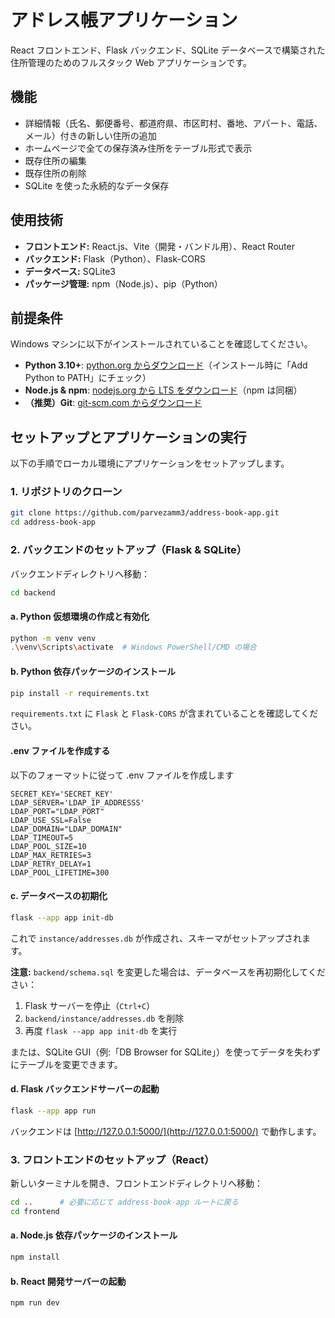 # アドレス帳アプリケーション

React フロントエンド、Flask バックエンド、SQLite データベースで構築された住所管理のためのフルスタック Web アプリケーションです。

## 機能

- 詳細情報（氏名、郵便番号、都道府県、市区町村、番地、アパート、電話、メール）付きの新しい住所の追加
- ホームページで全ての保存済み住所をテーブル形式で表示
- 既存住所の編集
- 既存住所の削除
- SQLite を使った永続的なデータ保存

## 使用技術

- **フロントエンド:** React.js、Vite（開発・バンドル用）、React Router
- **バックエンド:** Flask（Python）、Flask-CORS
- **データベース:** SQLite3
- **パッケージ管理:** npm（Node.js）、pip（Python）

## 前提条件

Windows マシンに以下がインストールされていることを確認してください。

- **Python 3.10+**: [python.org からダウンロード](https://www.python.org/downloads/)（インストール時に「Add Python to PATH」にチェック）
- **Node.js & npm**: [nodejs.org から LTS をダウンロード](https://nodejs.org/)（npm は同梱）
- **（推奨）Git**: [git-scm.com からダウンロード](https://git-scm.com/)

## セットアップとアプリケーションの実行

以下の手順でローカル環境にアプリケーションをセットアップします。

### 1. リポジトリのクローン
```sh
git clone https://github.com/parvezamm3/address-book-app.git
cd address-book-app
```
### 2. バックエンドのセットアップ（Flask & SQLite）

バックエンドディレクトリへ移動：

```sh
cd backend
```

#### a. Python 仮想環境の作成と有効化

```sh
python -m venv venv
.\venv\Scripts\activate  # Windows PowerShell/CMD の場合
```

#### b. Python 依存パッケージのインストール

```sh
pip install -r requirements.txt
```

`requirements.txt` に `Flask` と `Flask-CORS` が含まれていることを確認してください。

#### .env ファイルを作成する
以下のフォーマットに従って .env ファイルを作成します
```file
SECRET_KEY='SECRET_KEY'
LDAP_SERVER='LDAP_IP_ADDRESSS'
LDAP_PORT="LDAP_PORT"
LDAP_USE_SSL=False
LDAP_DOMAIN="LDAP_DOMAIN"
LDAP_TIMEOUT=5
LDAP_POOL_SIZE=10
LDAP_MAX_RETRIES=3
LDAP_RETRY_DELAY=1
LDAP_POOL_LIFETIME=300
```


#### c. データベースの初期化

```sh
flask --app app init-db
```

これで `instance/addresses.db` が作成され、スキーマがセットアップされます。

**注意:** `backend/schema.sql` を変更した場合は、データベースを再初期化してください：

1. Flask サーバーを停止（`Ctrl+C`）
2. `backend/instance/addresses.db` を削除
3. 再度 `flask --app app init-db` を実行

または、SQLite GUI（例:「DB Browser for SQLite」）を使ってデータを失わずにテーブルを変更できます。

#### d. Flask バックエンドサーバーの起動

```sh
flask --app app run
```

バックエンドは [http://127.0.0.1:5000/](http://127.0.0.1:5000/) で動作します。

### 3. フロントエンドのセットアップ（React）

新しいターミナルを開き、フロントエンドディレクトリへ移動：

```sh
cd ..      # 必要に応じて address-book-app ルートに戻る
cd frontend
```

#### a. Node.js 依存パッケージのインストール

```sh
npm install
```

#### b. React 開発サーバーの起動

```sh
npm run dev
```